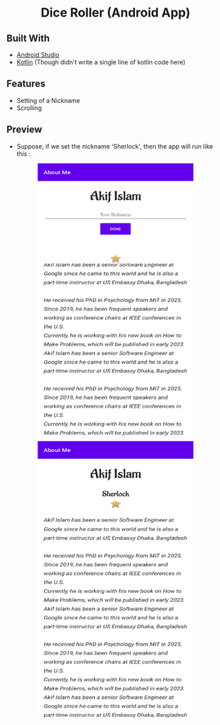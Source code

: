<h1 align="center">Dice Roller (Android App)</h1>

## Built With
- [Android Studio](https://developer.android.com/studio)
- [Kotlin](https://developer.android.com/kotlin) (Though didn't write a single line of kotlin code here)

## Features
- Setting of a Nickname
- Scrolling


## Preview
- Suppose, if we set the nickname 'Sherlock', then the app will run like this :
<p align="center"> 
  <img src="./aboutme1.png" width="360" height="640"> 
  <img src="./aboutme2.png" width="360" height="640"> 
</p>
